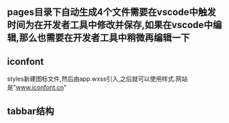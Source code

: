 ## pages目录下自动生成4个文件需要在vscode中触发时间为在开发者工具中修改并保存,如果在vscode中编辑,那么也需要在开发者工具中稍微再编辑一下
## iconfont 
styles新建图标文件,然后由app.wxss引入,之后就可以使用样式.网站是"www.iconfont.cn"
## tabbar结构
